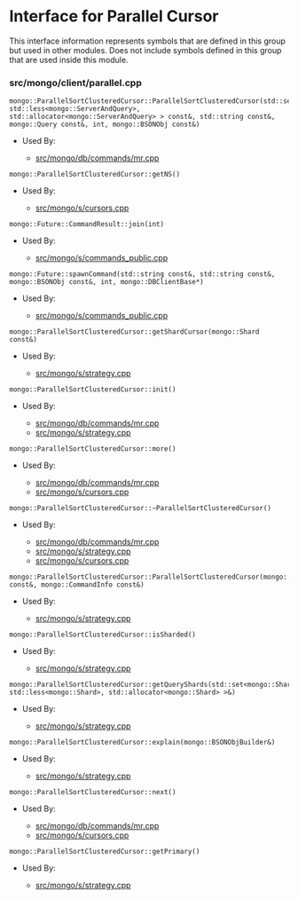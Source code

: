 
# Interface for Parallel Cursor
This interface information represents symbols that are defined in this group but used in other modules.  Does not include symbols defined in this group that are used inside this module.

### src/mongo/client/parallel.cpp

<div></div>

    mongo::ParallelSortClusteredCursor::ParallelSortClusteredCursor(std::set<mongo::ServerAndQuery, std::less<mongo::ServerAndQuery>, std::allocator<mongo::ServerAndQuery> > const&, std::string const&, mongo::Query const&, int, mongo::BSONObj const&)

- Used By:

    - [src/mongo/db/commands/mr.cpp](../../../../queries/database\_commands)

<div></div>

    mongo::ParallelSortClusteredCursor::getNS()

- Used By:

    - [src/mongo/s/cursors.cpp](../../../../sharding/sharding\_uncategorized)

<div></div>

    mongo::Future::CommandResult::join(int)

- Used By:

    - [src/mongo/s/commands\_public.cpp](../../../../sharding/sharding\_uncategorized)

<div></div>

    mongo::Future::spawnCommand(std::string const&, std::string const&, mongo::BSONObj const&, int, mongo::DBClientBase*)

- Used By:

    - [src/mongo/s/commands\_public.cpp](../../../../sharding/sharding\_uncategorized)

<div></div>

    mongo::ParallelSortClusteredCursor::getShardCursor(mongo::Shard const&)

- Used By:

    - [src/mongo/s/strategy.cpp](../../../../network/network\_core)

<div></div>

    mongo::ParallelSortClusteredCursor::init()

- Used By:

    - [src/mongo/db/commands/mr.cpp](../../../../queries/database\_commands)
    - [src/mongo/s/strategy.cpp](../../../../network/network\_core)

<div></div>

    mongo::ParallelSortClusteredCursor::more()

- Used By:

    - [src/mongo/db/commands/mr.cpp](../../../../queries/database\_commands)
    - [src/mongo/s/cursors.cpp](../../../../sharding/sharding\_uncategorized)

<div></div>

    mongo::ParallelSortClusteredCursor::~ParallelSortClusteredCursor()

- Used By:

    - [src/mongo/db/commands/mr.cpp](../../../../queries/database\_commands)
    - [src/mongo/s/strategy.cpp](../../../../network/network\_core)
    - [src/mongo/s/cursors.cpp](../../../../sharding/sharding\_uncategorized)

<div></div>

    mongo::ParallelSortClusteredCursor::ParallelSortClusteredCursor(mongo::QuerySpec const&, mongo::CommandInfo const&)

- Used By:

    - [src/mongo/s/strategy.cpp](../../../../network/network\_core)

<div></div>

    mongo::ParallelSortClusteredCursor::isSharded()

- Used By:

    - [src/mongo/s/strategy.cpp](../../../../network/network\_core)

<div></div>

    mongo::ParallelSortClusteredCursor::getQueryShards(std::set<mongo::Shard, std::less<mongo::Shard>, std::allocator<mongo::Shard> >&)

- Used By:

    - [src/mongo/s/strategy.cpp](../../../../network/network\_core)

<div></div>

    mongo::ParallelSortClusteredCursor::explain(mongo::BSONObjBuilder&)

- Used By:

    - [src/mongo/s/strategy.cpp](../../../../network/network\_core)

<div></div>

    mongo::ParallelSortClusteredCursor::next()

- Used By:

    - [src/mongo/db/commands/mr.cpp](../../../../queries/database\_commands)
    - [src/mongo/s/cursors.cpp](../../../../sharding/sharding\_uncategorized)

<div></div>

    mongo::ParallelSortClusteredCursor::getPrimary()

- Used By:

    - [src/mongo/s/strategy.cpp](../../../../network/network\_core)

